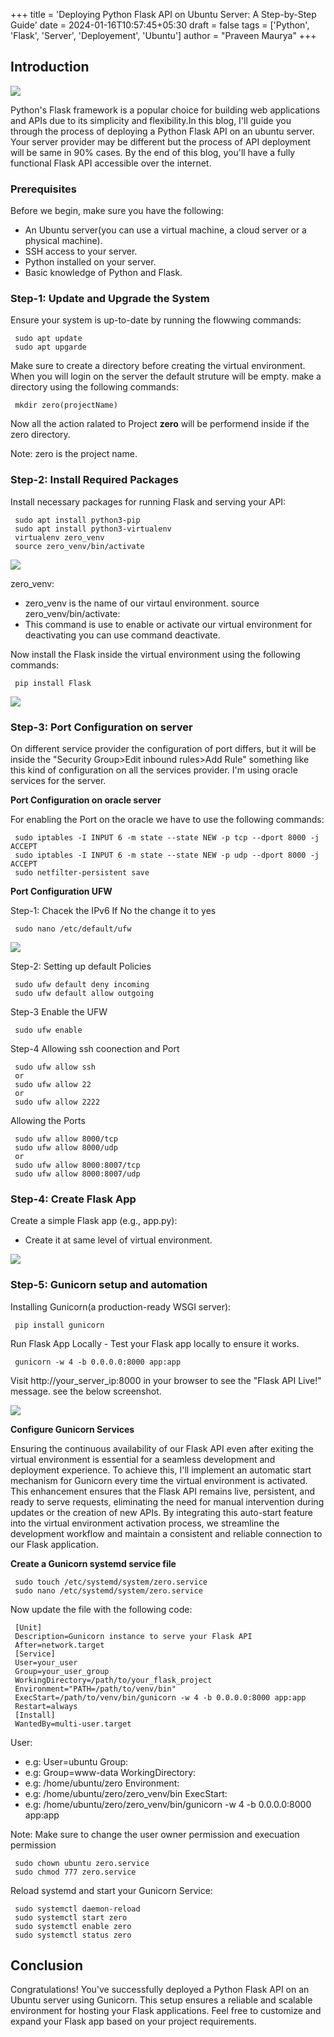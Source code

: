 +++
title = 'Deploying Python Flask API on Ubuntu Server: A Step-by-Step Guide'
date = 2024-01-16T10:57:45+05:30
draft = false
tags = ['Python', 'Flask', 'Server', 'Deployement', 'Ubuntu']
author = "Praveen Maurya"
+++

## Introduction

![](/images/FlaskAPI/flask.api.png)

Python's Flask framework is a popular choice for building web applications and APIs due to its simplicity and flexibility.In this blog, I'll guide you through the process of deploying a Python Flask API on an ubuntu server. Your server provider may be different but the process of API deployment will be same in 90% cases. By the end of this blog, you'll have a fully functional Flask API accessible over the internet.

### Prerequisites

Before we begin, make sure you have the following:

 - An Ubuntu server(you can use a virtual machine, a cloud server or a physical machine).
 - SSH access to your server.
 - Python installed on your server.
 - Basic knowledge of Python and Flask.

### Step-1: Update and Upgrade the System

Ensure your system is up-to-date by running the flowwing commands:

```
 sudo apt update
 sudo apt upgarde
```

Make sure to create a directory before creating the virtual environment. When you will login on the server the default struture will be empty. make a directory using the following commands:

```
 mkdir zero(projectName)
```

Now  all the action ralated to Project **zero** will be performend inside if the zero directory.

Note: zero is the project name.

### Step-2: Install Required Packages

Install necessary packages for running Flask and serving your API:

```
 sudo apt install python3-pip
 sudo apt install python3-virtualenv
 virtualenv zero_venv
 source zero_venv/bin/activate
```

![](/images/FlaskAPI/FlaskAPI_venv.png)

zero_venv:
 - zero_venv is the name of our virtaul environment.
source zero_venv/bin/activate:
 - This command is use to enable or activate our virtual environment for deactivating you can use command deactivate.

Now install the Flask inside the virtual environment using the following commands:

```
 pip install Flask
```

![](/images/FlaskAPI/Flask.png)

### Step-3: Port Configuration on server

On different service provider the configuration of port differs, but it will be inside the "Security Group>Edit inbound rules>Add Rule" something like this kind of configuration on all the services provider. I'm using oracle services for the server.

**Port Configuration on oracle server**

For enabling the Port on the oracle we have to use the following commands:

```
 sudo iptables -I INPUT 6 -m state --state NEW -p tcp --dport 8000 -j ACCEPT
 sudo iptables -I INPUT 6 -m state --state NEW -p udp --dport 8000 -j ACCEPT
 sudo netfilter-persistent save
```  

**Port Configuration UFW**

Step-1: Chacek the IPv6 If No the change it to yes

```
 sudo nano /etc/default/ufw
```

![](/images/FlaskAPI/ufw.png)

Step-2: Setting up default Policies

```
 sudo ufw default deny incoming
 sudo ufw default allow outgoing
```

Step-3 Enable the UFW

```
 sudo ufw enable
```

Step-4 Allowing ssh coonection and Port

```
 sudo ufw allow ssh
 or
 sudo ufw allow 22
 or
 sudo ufw allow 2222
```

Allowing the Ports

```
 sudo ufw allow 8000/tcp
 sudo ufw allow 8000/udp
 or 
 sudo ufw allow 8000:8007/tcp
 sudo ufw allow 8000:8007/udp
```

### Step-4: Create Flask App

Create a simple Flask app (e.g., app.py):
 - Create it at same level of virtual environment.

![](/images/FlaskAPI/app.py.png)

### Step-5: Gunicorn setup and automation

Installing Gunicorn(a production-ready WSGI server):

```
 pip install gunicorn
```

Run Flask App Locally - Test your Flask app locally to ensure it works.

```
 gunicorn -w 4 -b 0.0.0.0:8000 app:app
```

Visit http://your_server_ip:8000 in your browser to see the "Flask API Live!" message.
see the below screenshot.

![](/images/FlaskAPI/app.py.png)

**Configure Gunicorn Services**

Ensuring the continuous availability of our Flask API even after exiting the virtual environment is essential for a seamless development and deployment experience. To achieve this, I'll implement an automatic start mechanism for Gunicorn every time the virtual environment is activated. This enhancement ensures that the Flask API remains live, persistent, and ready to serve requests, eliminating the need for manual intervention during updates or the creation of new APIs. By integrating this auto-start feature into the virtual environment activation process, we streamline the development workflow and maintain a consistent and reliable connection to our Flask application.

**Create a Gunicorn systemd service file**

```
 sudo touch /etc/systemd/system/zero.service
 sudo nano /etc/systemd/system/zero.service
```

Now update the file with the following code:

```
 [Unit]
 Description=Gunicorn instance to serve your Flask API
 After=network.target
 [Service]
 User=your_user
 Group=your_user_group
 WorkingDirectory=/path/to/your_flask_project
 Environment="PATH=/path/to/venv/bin"
 ExecStart=/path/to/venv/bin/gunicorn -w 4 -b 0.0.0.0:8000 app:app
 Restart=always
 [Install]
 WantedBy=multi-user.target
``` 

User:
 - e.g: User=ubuntu
Group:
 - e.g: Group=www-data
WorkingDirectory:
 - e.g: /home/ubuntu/zero
Environment:
 - e.g: /home/ubuntu/zero/zero_venv/bin
ExecStart:
 - e.g: /home/ubuntu/zero/zero_venv/bin/gunicorn -w 4 -b 0.0.0.0:8000 app:app

Note: Make sure to change the user owner permission and execuation permission

```
 sudo chown ubuntu zero.service
 sudo chmod 777 zero.service
```

Reload systemd and start your Gunicorn Service:

```
 sudo systemctl daemon-reload
 sudo systemctl start zero
 sudo systemctl enable zero
 sudo systemctl status zero
```

## Conclusion

Congratulations! You've successfully deployed a Python Flask API on an Ubuntu server using Gunicorn. This setup ensures a reliable and scalable environment for hosting your Flask applications. Feel free to customize and expand your Flask app based on your project requirements.
